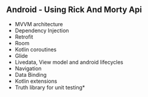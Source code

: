 ## Android - Using Rick And Morty Api

- MVVM architecture
- Dependency Injection
- Retrofit
- Room
- Kotlin coroutines
- Glide
- Livedata, View model and android lifecycles
- Navigation
- Data Binding
- Kotlin extensions
- Truth library for unit testing*

